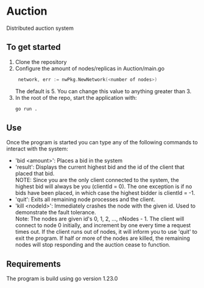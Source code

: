 # Auction
Distributed auction system

## To get started
1. Clone the repository
2. Configure the amount of nodes/replicas in Auction/main.go
   ```go
    network, err := nwPkg.NewNetwork(<number of nodes>)
    ```
   The default is 5. You can change this value to anything greater than 3.
3. In the root of the repo, start the application with:
    ```bash
    go run .
    ```
    
## Use
Once the program is started you can type any of the following commands to interact with the system:
- 'bid \<amount\>': Places a bid in the system
- 'result': Displays the current highest bid and the id of the client that placed that bid.  
  NOTE: Since you are the only client connected to the system, the highest bid will always be you (clientId = 0).
  The one exception is if no bids have been placed, in which case the highest bidder is clientId = -1.
- 'quit': Exits all remaining node processes and the client.
- 'kill \<nodeId\>': Immediately crashes the node with the given id. Used to demonstrate the fault tolerance.  
  Note: The nodes are given id's 0, 1, 2, ..., nNodes - 1. The client will connect to node 0 initially, and increment
  by one every time a request times out. If the client runs out of nodes, it will inform you to use 'quit' to exit the program.
  If half or more of the nodes are killed, the remaining nodes will stop responding and the auction cease to function.

## Requirements
The program is build using go version 1.23.0
